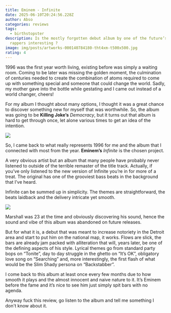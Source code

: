 ```yaml
---
title: Eminem - Infinite
date: 2025-06-10T20:24:56.228Z
author: Abso
categories: reviews
tags:
  - birthstopster
description: Is the mostly forgotten debut album by one of the future’s biggest
  rappers interesting ?
image: img/posts/artworks-000140784180-tht4xm-t500x500.jpg
rating: 4
---
```

1996 was the first year worth living, existing before was simply a waiting room. Coming to be later was missing the golden moment, the culmination of centuries needed to create the combination of atoms required to come up with something special and someone that could change the world. Sadly, my mother gave into the bottle while gestating and I came out instead of a world changer, cheers!

For my album I thought about many options, I thought it was a great chance to discover something new for myself that was worthwhile. So, the album was going to be **Killing Joke’s** *Democracy*, but it turns out that album is hard to get through once, let alone various times to get an idea of the intention.

![](img/posts/artworks-000140784180-tht4xm-t500x500.jpg)

So, I came back to what really represents 1996 for me and the album that I connected with most from the year. **Eminem’s** *Infinite* is the chosen project.

A very obvious artist but an album that many people have probably never listened to outside of the terrible remaster of the title track. Actually, if you’ve only listened to the new version of Infinite you’re in for more of a treat. The original has one of the grooviest bass beats in the background that I’ve heard. 

Infinite can be summed up in simplicity. The themes are straightforward, the beats laidback and the delivery intricate yet smooth.

![](img/posts/capture-d’écran-2025-06-10-163328.jpg)

Marshall was 23 at the time and obviously discovering his sound, hence the sound and vibe of this album was abandoned on future releases. 

But for what it is, a debut that was meant to increase notoriety in the Detroit area and start to put him on the national map, it works. Flows are slick, the bars are already jam packed with alliteration that will, years later, be one of the defining aspects of his style. 
Lyrical themes go from standard party bops on “Tonite”, day to day struggle in the ghetto on “It’s OK”, obligatory love song on “Searching” and, more interestingly, the first flash of what would be the Slim Shady persona on “Backstabber”.

I come back to this album at least once every few months due to how smooth it plays and the almost innocent and naive nature to it. It’s Eminem before the fame and it’s nice to see him just simply spit bars with no agenda.

Anyway fuck this review, go listen to the album and tell me something I don't know about it.
